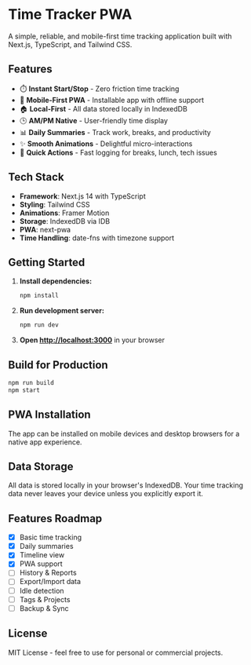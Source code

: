 
# Time Tracker PWA

A simple, reliable, and mobile-first time tracking application built with Next.js, TypeScript, and Tailwind CSS.

## Features

- ⏱️ **Instant Start/Stop** - Zero friction time tracking
- 📱 **Mobile-First PWA** - Installable app with offline support
- 🏠 **Local-First** - All data stored locally in IndexedDB
- 🕒 **AM/PM Native** - User-friendly time display
- 📊 **Daily Summaries** - Track work, breaks, and productivity
- ✨ **Smooth Animations** - Delightful micro-interactions
- 🎯 **Quick Actions** - Fast logging for breaks, lunch, tech issues

## Tech Stack

- **Framework**: Next.js 14 with TypeScript
- **Styling**: Tailwind CSS
- **Animations**: Framer Motion
- **Storage**: IndexedDB via IDB
- **PWA**: next-pwa
- **Time Handling**: date-fns with timezone support

## Getting Started

1. **Install dependencies:**
   ```bash
   npm install
   ```

2. **Run development server:**
   ```bash
   npm run dev
   ```

3. **Open [http://localhost:3000](http://localhost:3000)** in your browser

## Build for Production

```bash
npm run build
npm start
```

## PWA Installation

The app can be installed on mobile devices and desktop browsers for a native app experience.

## Data Storage

All data is stored locally in your browser's IndexedDB. Your time tracking data never leaves your device unless you explicitly export it.

## Features Roadmap

- [x] Basic time tracking
- [x] Daily summaries  
- [x] Timeline view
- [x] PWA support
- [ ] History & Reports
- [ ] Export/Import data
- [ ] Idle detection
- [ ] Tags & Projects
- [ ] Backup & Sync

## License

MIT License - feel free to use for personal or commercial projects.
